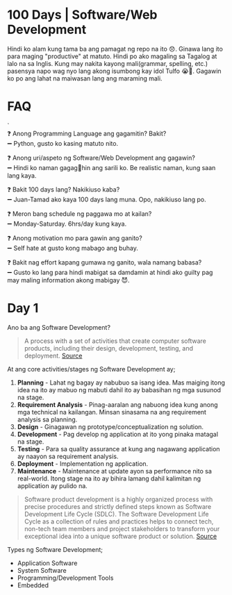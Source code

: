 
# 100 Days | Software/Web Development 
Hindi ko alam kung tama ba ang pamagat ng repo na ito :disappointed:. Ginawa lang ito para maging "productive" at matuto.  Hindi po ako magaling sa Tagalog at lalo na sa Inglis. Kung may nakita kayong mali(grammar, spelling, etc.) pasensya napo wag nyo lang akong isumbong kay idol Tulfo :sob::pray:. Gagawin ko po ang lahat na maiwasan lang ang maraming mali. 

# FAQ

 `  
:question: Anong Programming Language ang gagamitin? Bakit?  
 :heavy_minus_sign: Python, gusto ko kasing matuto nito. 
 
:question: Anong uri/aspeto ng Software/Web Development ang gagawin?  
:heavy_minus_sign: Hindi ko naman gagag:shit:hin ang sarili ko. Be realistic naman, kung saan lang kaya.

:question: Bakit 100 days lang? Nakikiuso kaba?  
:heavy_minus_sign:  Juan-Tamad ako kaya 100 days lang muna. Opo, nakikiuso lang po.

:question: Meron bang schedule ng paggawa mo at kailan?  
 :heavy_minus_sign:  Monday-Saturday. 6hrs/day kung kaya.

:question: Anong motivation mo para gawin ang ganito?  
:heavy_minus_sign: Self hate at gusto kong mabago ang buhay.

:question: Bakit nag effort kapang gumawa ng ganito, wala namang babasa?  
:heavy_minus_sign: Gusto ko lang para hindi mabigat sa damdamin at hindi ako guilty pag may maling information akong mabigay :smiling_imp:.


# Day 1 
Ano ba ang Software Development?  

> A process with a set of activities that create computer software products, including their design, development, testing, and deployment. [Source](https://itchronicles.com/what-is-software-development/)   

At ang core activities/stages ng Software Development ay;

 1. **Planning** - Lahat ng bagay ay nabubuo sa isang idea. Mas maiging itong idea na ito ay mabuo ng mabuti dahil ito ay babasihan ng mga susunod na stage.   
 2. **Requirement Analysis** - Pinag-aaralan ang nabuong idea kung anong mga technical na kailangan. Minsan sinasama na ang requirement analysis sa planning. 
3. **Design** - Ginagawan ng prototype/conceptualization ng solution.
4. **Development** - Pag develop ng application at ito yong pinaka matagal na stage.
5. **Testing** - Para sa quality assurance at kung ang nagawang application ay naayon sa requirement analysis.
6. **Deployment** -  Implementation ng application.
7. **Maintenance** - Maintenance at update ayon sa performance nito sa real-world. Itong stage na ito ay bihira lamang dahil kalimitan ng application ay pulido na. 


> Software product development is a highly organized process with precise procedures and strictly defined steps known as Software Development Life Cycle (SDLC). The Software Development Life Cycle as a collection of rules and practices helps to connect tech, non-tech team members and project stakeholders to transform your exceptional idea into a unique software product or solution. [Source](https://relevant.software/blog/7-steps-for-effective-software-product-development/)

Types ng Software Development;

 - Application Software
 - System Software
 - Programming/Development Tools
 - Embedded

